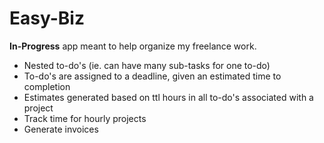 # Easy-Biz

**In-Progress** app meant to help organize my freelance work.

- Nested to-do's (ie. can have many sub-tasks for one to-do)
- To-do's are assigned to a deadline, given an estimated time to completion
- Estimates generated based on ttl hours in all to-do's associated with a project
- Track time for hourly projects
- Generate invoices

